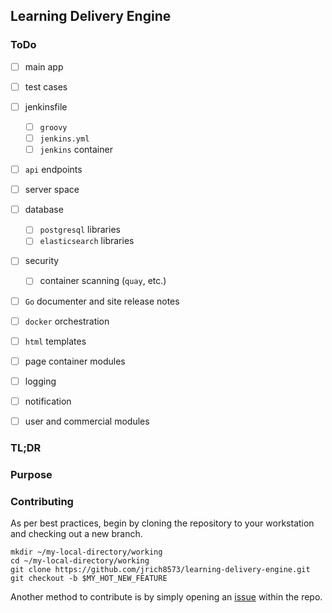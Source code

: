 ## Learning Delivery Engine


### ToDo

  - [ ] main app
  - [ ] test cases
  - [ ] jenkinsfile
    - [ ] `groovy`
    - [ ] `jenkins.yml`
    - [ ] `jenkins` container
  - [ ] `api` endpoints
  - [ ] server space
  - [ ] database
    - [ ] `postgresql` libraries
    - [ ] `elasticsearch` libraries
  - [ ] security
    - [ ] container scanning (`quay`, etc.)
  - [ ] `Go` documenter and site release notes
  - [ ] `docker` orchestration
  - [ ] `html` templates
  - [ ] page container modules
  - [ ] logging
  - [ ] notification
  - [ ] user and commercial modules



### TL;DR

### Purpose


### Contributing
As per best practices, begin by cloning the repository to your workstation and checking out a new branch.

```Shell
mkdir ~/my-local-directory/working
cd ~/my-local-directory/working
git clone https://github.com/jrich8573/learning-delivery-engine.git
git checkout -b $MY_HOT_NEW_FEATURE
```
Another method to contribute is by simply opening an [issue](https://github.com/jrich8573/learning-delivery-engine/issues) within the repo.
